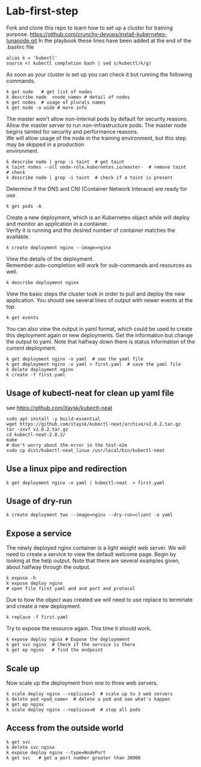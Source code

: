 # Lab-first-step

Fork and clone this repo to learn how to set up a cluster for training purpose.
https://github.com/crunchy-devops/install-kubernetes-lunanode.git
In the playbook these lines have been added at the end of the .bashrc file 
```shell
alias k = 'kubectl'
source <( kubectl completion bash | sed s/kubectl/k/g)
```

As soon as your cluster is set up you can check it but running the following commands.

```shell
k get node   # get list of nodes
k describe node  <node_name> # detail of nodes
k get nodes  # usage of plurals names
k get node -o wide # more info
```
The master won’t allow non-internal pods by default for security reasons.    
Allow the master server to run non-infrastructure pods. 
The master node begins tainted for security and performance reasons.    
We will allow usage of the node in the training environment, but this step may be skipped in a production  
environment.

```shell
k describe node | grep -i taint  # get taint
k taint nodes --all node-role.kubernetes.io/master-  # remove taint
# check 
k describe node | grep -i taint  # check if a taint is present
```
Determine if the DNS and CNI (Container Network Interace) are ready for use.   
```shell
k get pods -A
```
Create a new deployment, which is an Kubernetes object while will deploy and monitor 
an application in a container.  
Verify it is running and the desired number of container matches the available.  

```shell
k create deployment nginx --image=nginx
```
View the details of the deployment.   
Remember auto-completion will work for sub-commands and resources as well.
```shell
k describe deployment nginx
```
View the basic steps the cluster took in order to pull and deploy the new application. You should see several lines of
output with newer events at the top.
```shell
k get events
```

You can also view the output in yaml format, which could be used to create this deployment again or new deployments.
Get the information but change the output to yaml. Note that halfway down there is status information of the current
deployment.
```shell
k get deployment nginx -o yaml  # see the yaml file
k get deployment nginx -o yaml > first.yaml  # save the yaml file
k delete deployment nginx 
k create -f first.yaml
```
## Usage of kubectl-neat for clean up yaml file
see https://github.com/itaysk/kubectl-neat
```shell
sudo apt install -y build-essential
wget https://github.com/itaysk/kubectl-neat/archive/v2.0.2.tar.gz
tar -zxvf v2.0.2.tar.gz 
cd kubectl-neat-2.0.2/
make
# don't worry about the error in the test-e2e
sudo cp dist/kubectl-neat_linux /usr/local/bin/kubectl-neat
```
## Use a linux pipe and redirection
```shell
k get deployment nginx -o yaml | kubectl-neat  > first.yaml
```
## Usage of dry-run 
```shell
k create deployment two --image=nginx --dry-run=client -o yaml
```

## Expose a service
The newly deployed nginx container is a light weight web server. We will need to create a service to view the default
welcome page. Begin by looking at the help output. Note that there are several examples given, about halfway through
the output.
```shell
k expose -h
k expose deploy nginx
# open file first yaml and and port and protocol
```
Due to how the object was created we will need to use replace to terminate and create a new deployment.
```shell
k replace -f first.yaml
```

Try to expose the resource again. This time it should work.
```shell
k expose deploy nginx # Expose the deployement
k get svc nginx  # Check if the service is there
k get ep nginx   # find the endpoint
```

## Scale up 
Now scale up the deployment from one to three web servers.
```shell
k scale deploy nginx --replicas=3  # scale up to 3 web servers
k delete pod <pod_name>  # delete a pod and see what's happen
k get ep nginx
k scale deploy nginx --replicas=0  # stop all pods
```

## Access from the outside world
```shell
k get svc
k delete svc nginx
k expose deploy nginx --type=NodePort
k get svc   # get a port number greater than 30000 

```

